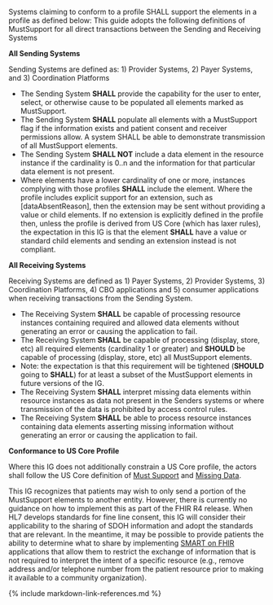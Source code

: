 
Systems claiming to conform to a profile SHALL support the elements in a profile as defined below: This guide adopts the following definitions of MustSupport for all direct transactions between the Sending and Receiving Systems

**All Sending Systems**

Sending Systems are defined as: 1) Provider Systems, 2) Payer Systems, and 3) Coordination Platforms
* The Sending System **SHALL** provide the capability for the user to enter, select, or otherwise cause to be populated all elements marked as MustSupport.
* The Sending System **SHALL** populate all elements with a MustSupport flag if the information exists and patient consent and receiver permissions allow.  A system SHALL be able to demonstrate transmission of all MustSupport elements.
* The Sending System **SHALL NOT** include a data element in the resource instance if the cardinality is 0..n and the information for that particular data element is not present.
* Where elements have a lower cardinality of one or more, instances complying with those profiles **SHALL** include the element. Where the profile includes explicit support for an extension, such as [dataAbsentReason], then the extension may be sent without providing a value or child elements.  If no extension is explicitly defined in the profile then, unless the profile is derived from US Core (which has laxer rules), the expectation in this IG is that the element **SHALL** have a value or standard child elements and sending an extension instead is not compliant.

**All Receiving Systems**

Receiving Systems are defined as 1) Payer Systems, 2) Provider Systems, 3) Coordination Platforms, 4) CBO applications and 5) consumer applications when receiving transactions from the Sending System.
* The Receiving System **SHALL** be capable of processing resource instances containing required and allowed data elements without generating an error or causing the application to fail.
* The Receiving System **SHALL** be capable of processing (display, store, etc) all required elements (cardinality 1 or greater) and **SHOULD** be capable of processing (display, store, etc) all MustSupport elements.
* Note: the expectation is that this requirement will be tightened (**SHOULD** going to **SHALL**) for at least a subset of the MustSupport elements in future versions of the IG.
* The Receiving System **SHALL** interpret missing data elements within resource instances as data not present in the Senders systems or where transmission of the data is prohibited by access control rules.
* The Receiving System **SHALL** be able to process resource instances containing data elements asserting missing information without generating an error or causing the application to fail.

**Conformance to US Core Profile**

Where this IG does not additionally constrain a US Core profile, the actors shall follow the US Core definition of [Must Support]({{site.data.fhir.ver.uscore}}/general-guidance.html#must-support) and [Missing Data]({{site.data.fhir.ver.uscore}}/general-guidance.html#missing-data).

This IG recognizes that patients may wish to only send a portion of the MustSupport elements to another entity.  However, there is currently no guidance on how to implement this as part of the FHIR R4 release.  When HL7 develops standards for fine line consent, this IG will consider their applicability to the sharing of SDOH information and adopt the standards that are relevant.  In the meantime, it may be possible to provide patients the ability to determine what to share by implementing [SMART on FHIR](http://docs.smarthealthit.org/) applications that allow them to restrict the exchange of information that is not required to interpret the intent of a specific resource (e.g., remove address and/or telephone number from the patient resource prior to making it available to a community organization).

{% include markdown-link-references.md %}